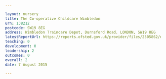 ```yaml
---

layout: nursery
title: The Co-operative Childcare Wimbledon
urn: 138212
postcode: SW19 8EG
address: Wimbledon Traincare Depot, Durnsford Road, LONDON, SW19 8EG
latestReportUrl: https://reports.ofsted.gov.uk/provider/files/2505862/urn/138212.pdf
teaching: 0
development: 0
leadership: 2
outcomes: 0
overall: 2
date: 7 August 2015

---
```

